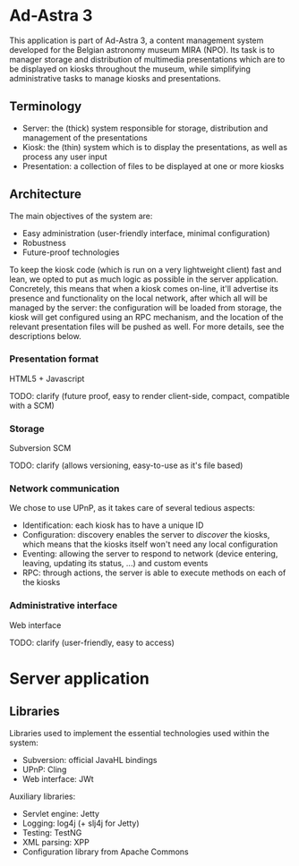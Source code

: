 Ad-Astra 3
==========

This application is part of Ad-Astra 3, a content management system developed for the Belgian astronomy museum MIRA (NPO). Its task is to manager storage and distribution of multimedia presentations which are to be displayed on kiosks throughout the museum, while simplifying administrative tasks to manage kiosks and presentations.


Terminology
-----------

* Server: the (thick) system responsible for storage, distribution and management of the presentations
* Kiosk: the (thin) system which is to display the presentations, as well as process any user input
* Presentation: a collection of files to be displayed at one or more kiosks


Architecture
------------

The main objectives of the system are:

* Easy administration (user-friendly interface, minimal configuration)
* Robustness
* Future-proof technologies

To keep the kiosk code (which is run on a very lightweight client) fast and lean, we opted to put as much logic as possible in the server application. Concretely, this means that when a kiosk comes on-line, it'll advertise its presence and functionality on the local network, after which all will be managed by the server: the configuration will be loaded from storage, the kiosk will get configured using an RPC mechanism, and the location of the relevant presentation files will be pushed as well. For more details, see the descriptions below.


### Presentation format

HTML5 + Javascript

TODO: clarify (future proof, easy to render client-side, compact, compatible with a SCM)


### Storage

Subversion SCM

TODO: clarify (allows versioning, easy-to-use as it's file based)


### Network communication

We chose to use UPnP, as it takes care of several tedious aspects:

* Identification: each kiosk has to have a unique ID
* Configuration: discovery enables the server to _discover_ the kiosks, which means that the kiosks itself won't need any local configuration
* Eventing: allowing the server to respond to network (device entering, leaving, updating its status, ...) and custom events
* RPC: through actions, the server is able to execute methods on each of the kiosks


### Administrative interface

Web interface

TODO: clarify (user-friendly, easy to access)




Server application
==================

Libraries
---------

Libraries used to implement the essential technologies used within the system:

* Subversion: official JavaHL bindings
* UPnP: Cling
* Web interface: JWt

Auxiliary libraries:

* Servlet engine: Jetty
* Logging: log4j (+ slj4j for Jetty)
* Testing: TestNG
* XML parsing: XPP
* Configuration library from Apache Commons
